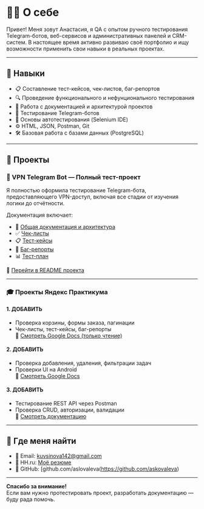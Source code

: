 # 👩‍💻 О себе

Привет! Меня зовут Анастасия, я QA с опытом ручного тестирования Telegram-ботов, веб-сервисов и административных панелей и CRM-систем. В настоящее время активно развиваю своё портфолио и ищу возможности применить свои навыки в реальных проектах.

---

## 🧠 Навыки

- 📋 Составление тест-кейсов, чек-листов, баг-репортов
- 🔍 Проведение функционального и нефунционального тестирования
- 🔧 Работа с документацией и архитектурой проектов
- 💬 Тестирование Telegram-ботов
- 🧪 Основы автотестирования (Selenium IDE)
- ⚙️ HTML, JSON, Postman, Git
- 🛠 Базовая работа с базами данных (PostgreSQL)

---

## 📌 Проекты

### 🚀 VPN Telegram Bot — Полный тест-проект

Я полностью оформила тестирование Telegram-бота, предоставляющего VPN-доступ, включая все стадии от изучения логики до отчётности.

Документация включает:
- 📄 [Общая документация и архитектура](./Docs/documentation.md)
- ✅ [Чек-листы](./Checklists/)
- 📋 [Тест-кейсы](./TestCases/)
- 🐞 [Баг-репорты](./BugReports/)
- 📊 [Тест-план](./Docs/test-plan.md)

🔗 [Перейти в README проекта](./README.md)

---

### 🎓 Проекты Яндекс Практикума

#### 1. ДОБАВИТЬ
- Проверка корзины, формы заказа, пагинации
- Чек-листы, тест-кейсы, баг-репорты  
🔗 [Смотреть Google Docs (только чтение)](https://docs.google.com/...)

#### 2. ДОБАВИТЬ
- Проверка добавления, удаления, фильтрации задач
- Проверки UI на Android  
🔗 [Смотреть Google Docs](https://docs.google.com/...)

#### 3. ДОБАВИТЬ
- Тестирование REST API через Postman
- Проверка CRUD, авторизации, валидации  
🔗 [Смотреть документацию](https://docs.google.com/...)

---

## 💼 Где меня найти

- 📧 Email: kuvsinova142@gmail.com
- 📌 HH.ru: [Моё резюме](https://hh.ru/resume/...)
- 🧰 GitHub: [github.com/aslovaleva(https://github.com/askovaleva)

---

**Спасибо за внимание!**  
Если вам нужно протестировать проект, разработать документацию — буду рада помочь.
